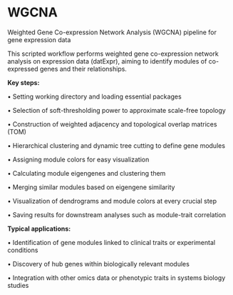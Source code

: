 # WGCNA

Weighted Gene Co-expression Network Analysis (WGCNA) pipeline for gene expression data

This scripted workflow performs weighted gene co-expression network analysis on expression data (datExpr), aiming to identify modules of co-expressed genes and their relationships.


**Key steps:**

•	Setting working directory and loading essential packages

•	Selection of soft-thresholding power to approximate scale-free topology

•	Construction of weighted adjacency and topological overlap matrices (TOM)

•	Hierarchical clustering and dynamic tree cutting to define gene modules

•	Assigning module colors for easy visualization

•	Calculating module eigengenes and clustering them

•	Merging similar modules based on eigengene similarity

•	Visualization of dendrograms and module colors at every crucial step

•	Saving results for downstream analyses such as module-trait correlation


**Typical applications:**

•	Identification of gene modules linked to clinical traits or experimental conditions

•	Discovery of hub genes within biologically relevant modules

•	Integration with other omics data or phenotypic traits in systems biology studies

